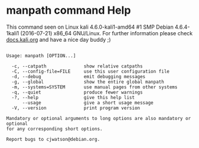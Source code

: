 # manpath command Help
 
 This command seen on Linux kali 4.6.0-kali1-amd64 #1 SMP Debian 4.6.4-1kali1 (2016-07-21) x86_64 GNU/Linux. For further information please check [docs.kali.org](docs.kali.org) and have a nice day buddy ;) 

~~~

Usage: manpath [OPTION...]

  -c, --catpath              show relative catpaths
  -C, --config-file=FILE     use this user configuration file
  -d, --debug                emit debugging messages
  -g, --global               show the entire global manpath
  -m, --systems=SYSTEM       use manual pages from other systems
  -q, --quiet                produce fewer warnings
  -?, --help                 give this help list
      --usage                give a short usage message
  -V, --version              print program version

Mandatory or optional arguments to long options are also mandatory or optional
for any corresponding short options.

Report bugs to cjwatson@debian.org.

~~~
